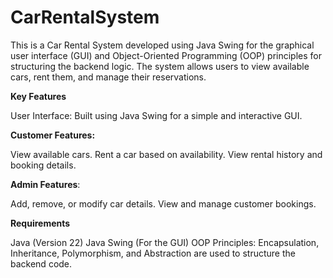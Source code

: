 # CarRentalSystem
This is a Car Rental System developed using Java Swing for the graphical user interface (GUI) and Object-Oriented Programming (OOP) principles for structuring the backend logic. The system allows users to view available cars, rent them, and manage their reservations.


**Key Features**

User Interface: Built using Java Swing for a simple and interactive GUI.

**Customer Features:**

View available cars.
Rent a car based on availability.
View rental history and booking details.

**Admin Features**:

Add, remove, or modify car details.
View and manage customer bookings.

**Requirements**

Java (Version 22)
Java Swing (For the GUI)
OOP Principles: Encapsulation, Inheritance, Polymorphism, and Abstraction are used to structure the backend code.

